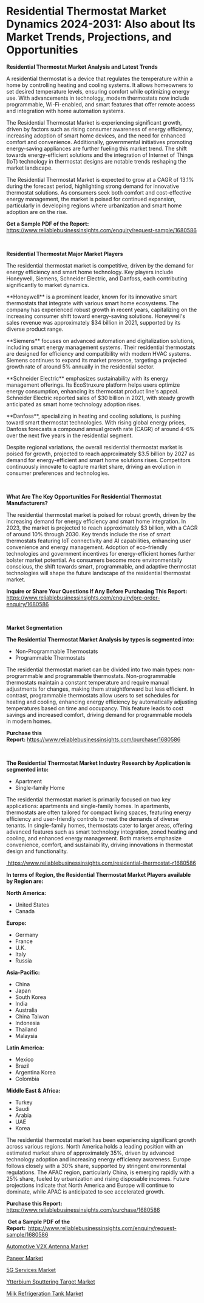 <p><h1>Residential Thermostat Market Dynamics 2024-2031: Also about Its Market Trends, Projections, and Opportunities</h1></p><p><strong>Residential Thermostat Market Analysis and Latest Trends</strong></p>
<p><p>A residential thermostat is a device that regulates the temperature within a home by controlling heating and cooling systems. It allows homeowners to set desired temperature levels, ensuring comfort while optimizing energy use. With advancements in technology, modern thermostats now include programmable, Wi-Fi-enabled, and smart features that offer remote access and integration with home automation systems.</p><p>The Residential Thermostat Market is experiencing significant growth, driven by factors such as rising consumer awareness of energy efficiency, increasing adoption of smart home devices, and the need for enhanced comfort and convenience. Additionally, governmental initiatives promoting energy-saving appliances are further fueling this market trend. The shift towards energy-efficient solutions and the integration of Internet of Things (IoT) technology in thermostat designs are notable trends reshaping the market landscape.</p><p>The Residential Thermostat Market is expected to grow at a CAGR of 13.1% during the forecast period, highlighting strong demand for innovative thermostat solutions. As consumers seek both comfort and cost-effective energy management, the market is poised for continued expansion, particularly in developing regions where urbanization and smart home adoption are on the rise.</p></p>
<p><strong>Get a Sample PDF of the Report:&nbsp;</strong> <a href="https://www.reliablebusinessinsights.com/enquiry/request-sample/1680586?utm_campaign=1109&utm_medium=2&utm_source=Github&utm_content=ia&utm_term=16122024&utm_id=residential-thermostat">https://www.reliablebusinessinsights.com/enquiry/request-sample/1680586</a></p>
<p>&nbsp;</p>
<p><strong>Residential Thermostat Major Market Players</strong></p>
<p><p>The residential thermostat market is competitive, driven by the demand for energy efficiency and smart home technology. Key players include Honeywell, Siemens, Schneider Electric, and Danfoss, each contributing significantly to market dynamics.</p><p>**Honeywell** is a prominent leader, known for its innovative smart thermostats that integrate with various smart home ecosystems. The company has experienced robust growth in recent years, capitalizing on the increasing consumer shift toward energy-saving solutions. Honeywell's sales revenue was approximately $34 billion in 2021, supported by its diverse product range.</p><p>**Siemens** focuses on advanced automation and digitalization solutions, including smart energy management systems. Their residential thermostats are designed for efficiency and compatibility with modern HVAC systems. Siemens continues to expand its market presence, targeting a projected growth rate of around 5% annually in the residential sector.</p><p>**Schneider Electric** emphasizes sustainability with its energy management offerings. Its EcoStruxure platform helps users optimize energy consumption, enhancing its thermostat product line's appeal. Schneider Electric reported sales of $30 billion in 2021, with steady growth anticipated as smart home technology adoption rises.</p><p>**Danfoss**, specializing in heating and cooling solutions, is pushing toward smart thermostat technologies. With rising global energy prices, Danfoss forecasts a compound annual growth rate (CAGR) of around 4-6% over the next five years in the residential segment.</p><p>Despite regional variations, the overall residential thermostat market is poised for growth, projected to reach approximately $3.5 billion by 2027 as demand for energy-efficient and smart home solutions rises. Competitors continuously innovate to capture market share, driving an evolution in consumer preferences and technologies.</p></p>
<p>&nbsp;</p>
<p><strong>What Are The Key Opportunities For Residential Thermostat Manufacturers?</strong></p>
<p><p>The residential thermostat market is poised for robust growth, driven by the increasing demand for energy efficiency and smart home integration. In 2023, the market is projected to reach approximately $3 billion, with a CAGR of around 10% through 2030. Key trends include the rise of smart thermostats featuring IoT connectivity and AI capabilities, enhancing user convenience and energy management. Adoption of eco-friendly technologies and government incentives for energy-efficient homes further bolster market potential. As consumers become more environmentally conscious, the shift towards smart, programmable, and adaptive thermostat technologies will shape the future landscape of the residential thermostat market.</p></p>
<p><strong>Inquire or Share Your Questions If Any Before Purchasing This Report:</strong> <a href="https://www.reliablebusinessinsights.com/enquiry/pre-order-enquiry/1680586?utm_campaign=1109&utm_medium=2&utm_source=Github&utm_content=ia&utm_term=16122024&utm_id=residential-thermostat">https://www.reliablebusinessinsights.com/enquiry/pre-order-enquiry/1680586</a></p>
<p>&nbsp;</p>
<p><strong>Market Segmentation</strong></p>
<p><strong>The Residential Thermostat Market Analysis by types is segmented into:</strong></p>
<p><ul><li>Non-Programmable Thermostats</li><li>Programmable Thermostats</li></ul></p>
<p><p>The residential thermostat market can be divided into two main types: non-programmable and programmable thermostats. Non-programmable thermostats maintain a constant temperature and require manual adjustments for changes, making them straightforward but less efficient. In contrast, programmable thermostats allow users to set schedules for heating and cooling, enhancing energy efficiency by automatically adjusting temperatures based on time and occupancy. This feature leads to cost savings and increased comfort, driving demand for programmable models in modern homes.</p></p>
<p><strong>Purchase this Report:&nbsp;</strong><a href="https://www.reliablebusinessinsights.com/purchase/1680586?utm_campaign=1109&utm_medium=2&utm_source=Github&utm_content=ia&utm_term=16122024&utm_id=residential-thermostat">https://www.reliablebusinessinsights.com/purchase/1680586</a></p>
<p>&nbsp;</p>
<p><strong>The Residential Thermostat Market Industry Research by Application is segmented into:</strong></p>
<p><ul><li>Apartment</li><li>Single-family Home</li></ul></p>
<p><p>The residential thermostat market is primarily focused on two key applications: apartments and single-family homes. In apartments, thermostats are often tailored for compact living spaces, featuring energy efficiency and user-friendly controls to meet the demands of diverse tenants. In single-family homes, thermostats cater to larger areas, offering advanced features such as smart technology integration, zoned heating and cooling, and enhanced energy management. Both markets emphasize convenience, comfort, and sustainability, driving innovations in thermostat design and functionality.</p></p>
<p><a href="https://www.reliablebusinessinsights.com/residential-thermostat-r1680586?utm_campaign=1109&utm_medium=2&utm_source=Github&utm_content=ia&utm_term=16122024&utm_id=residential-thermostat">&nbsp;https://www.reliablebusinessinsights.com/residential-thermostat-r1680586</a></p>
<p><strong>In terms of Region, the Residential Thermostat Market Players available by Region are:</strong></p>
<p>
    <p> <strong> North America: </strong>
        <ul>
            <li>United States</li>
            <li>Canada</li>
        </ul>
        </p> 
    <p> <strong> Europe: </strong>
        <ul>
            <li>Germany</li>
            <li>France</li>
            <li>U.K.</li>
            <li>Italy</li>
            <li>Russia</li>
        </ul>
        </p> 
    <p> <strong> Asia-Pacific: </strong>
        <ul>
            <li>China</li>
            <li>Japan</li>
            <li>South Korea</li>
            <li>India</li>
            <li>Australia</li>
            <li>China Taiwan</li>
            <li>Indonesia</li>
            <li>Thailand</li>
            <li>Malaysia</li>
        </ul>
        </p> 
    <p> <strong> Latin America: </strong>
        <ul>
            <li>Mexico</li>
            <li>Brazil</li>
            <li>Argentina Korea</li>
            <li>Colombia</li>
        </ul>
        </p> 
    <p> <strong> Middle East & Africa: </strong>
        <ul>
            <li>Turkey</li>
            <li>Saudi</li>
            <li>Arabia</li>
            <li>UAE</li>
            <li>Korea</li>
        </ul>
    </p>
    </p>
<p><p>The residential thermostat market has been experiencing significant growth across various regions. North America holds a leading position with an estimated market share of approximately 35%, driven by advanced technology adoption and increasing energy efficiency awareness. Europe follows closely with a 30% share, supported by stringent environmental regulations. The APAC region, particularly China, is emerging rapidly with a 25% share, fueled by urbanization and rising disposable incomes. Future projections indicate that North America and Europe will continue to dominate, while APAC is anticipated to see accelerated growth.</p></p>
<p><strong>Purchase this Report: </strong><a href="https://www.reliablebusinessinsights.com/purchase/1680586?utm_campaign=1109&utm_medium=2&utm_source=Github&utm_content=ia&utm_term=16122024&utm_id=residential-thermostat">https://www.reliablebusinessinsights.com/purchase/1680586</a></p>
<p>&nbsp;<strong>Get a Sample PDF of the Report:&nbsp;&nbsp;</strong><a href="https://www.reliablebusinessinsights.com/enquiry/request-sample/1680586?utm_campaign=1109&utm_medium=2&utm_source=Github&utm_content=ia&utm_term=16122024&utm_id=residential-thermostat">https://www.reliablebusinessinsights.com/enquiry/request-sample/1680586</a></p>
<p><strong></strong></p>
<p><p><a href="https://www.linkedin.com/pulse/why-automotive-v2x-antenna-market-rise-exploring-134-cagr-lzmpe?utm_campaign=1109&utm_medium=2&utm_source=Github&utm_content=ia&utm_term=16122024&utm_id=residential-thermostat">Automotive V2X Antenna Market</a></p><p><a href="https://www.linkedin.com/pulse/exploring-paneer-market-projected-growth-asp-133-cagr-from-ykwte?utm_campaign=1109&utm_medium=2&utm_source=Github&utm_content=ia&utm_term=16122024&utm_id=residential-thermostat">Paneer Market</a></p><p><a href="https://www.linkedin.com/pulse/5g-services-market-evolution-6-cagr-key-trends-watch-2024-2031-nfg6f?utm_campaign=1109&utm_medium=2&utm_source=Github&utm_content=ia&utm_term=16122024&utm_id=residential-thermostat">5G Services Market</a></p><p><a href="https://www.linkedin.com/pulse/comprehensive-overview-ytterbium-sputtering-target-market-wiwye?utm_campaign=1109&utm_medium=2&utm_source=Github&utm_content=ia&utm_term=16122024&utm_id=residential-thermostat">Ytterbium Sputtering Target Market</a></p><p><a href="https://github.com/mcfred89/Market-Research-Report-List-1/blob/main/milk-refrigeration-tank-market.md?utm_campaign=1109&utm_medium=2&utm_source=Github&utm_content=ia&utm_term=16122024&utm_id=residential-thermostat">Milk Refrigeration Tank Market</a></p></p>
